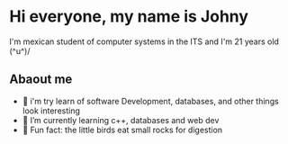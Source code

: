 
# Hi everyone, my name is Johny 
I'm mexican student of computer systems in the ITS and I'm 21 years old (^u^)/
## Abaout me
- 👀 i'm try learn of software Development, databases, and other things look interesting
- 🌱 I’m currently learning c++, databases and web dev 
- 🐥 Fun fact: the little birds eat small rocks for digestion

## 
